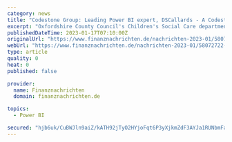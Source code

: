 ```yaml
---
category: news
title: "Codestone Group: Leading Power BI expert, DSCallards - A Codestone Company - Awarded 'Gold' for Innovation at Oxfordshire County Council"
excerpt: "Oxfordshire County Council's Children's Social Care department end of year celebration saw awards given for outstanding contributions to service delivery"
publishedDateTime: 2023-01-17T07:10:00Z
originalUrl: "https://www.finanznachrichten.de/nachrichten-2023-01/58072722-codestone-group-leading-power-bi-expert-dscallards-a-codestone-company-awarded-gold-for-innovation-at-oxfordshire-county-council-008.htm"
webUrl: "https://www.finanznachrichten.de/nachrichten-2023-01/58072722-codestone-group-leading-power-bi-expert-dscallards-a-codestone-company-awarded-gold-for-innovation-at-oxfordshire-county-council-008.htm"
type: article
quality: 0
heat: 0
published: false

provider:
  name: Finanznachrichten
  domain: finanznachrichten.de

topics:
  - Power BI

secured: "hjb6uk/CuBWJln9aiZ/kATH92jTyO2HYjoFqt6P3yXjkmZdF3AYJa1RUNbmFakHSbgA1a+wICnucyhdo9QNq1SONPlSfR80RFe4kY6eQHioxGwwHLMPkJBam8XkpseOBGYHJ2XP7xcjN/2jbGGpx5B8sLckn7xWo+nDkiOKx5U/vnrUDpaPWbz0yA5gIo1ke7sedQIV9kqBlUBPzbgqnzL1V6JZx3I3EKldsCCD1qtK1FKLPM0nCRzOfgrBh8+CxIcxZmAnbwV6BzHD5Ga+OW9L+M+U2u6SZmsZQBty8SkJMEy5oRULtnHWGFYmfGwXB+Xw53zUG0H9SjmdVB4lmN2Hp5zyjfQ1KKqmw9cTHXrs=;HENbdtrUuBY95+8Y1on0rg=="
---
```


